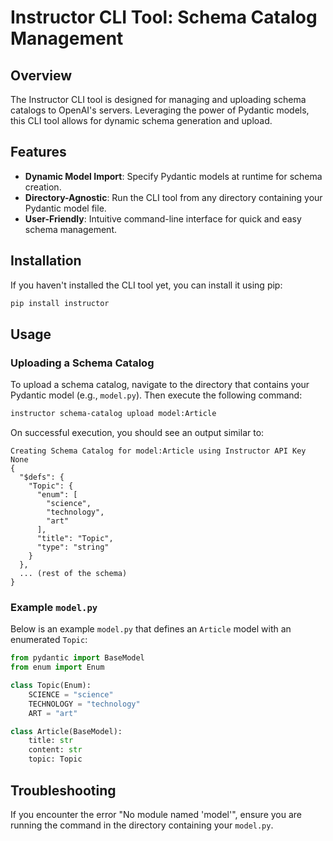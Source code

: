 # Instructor CLI Tool: Schema Catalog Management

## Overview

The Instructor CLI tool is designed for managing and uploading schema catalogs to OpenAI's servers. Leveraging the power of Pydantic models, this CLI tool allows for dynamic schema generation and upload.

## Features

- **Dynamic Model Import**: Specify Pydantic models at runtime for schema creation.
- **Directory-Agnostic**: Run the CLI tool from any directory containing your Pydantic model file.
- **User-Friendly**: Intuitive command-line interface for quick and easy schema management.

## Installation

If you haven't installed the CLI tool yet, you can install it using pip:

```bash
pip install instructor
```

## Usage

### Uploading a Schema Catalog

To upload a schema catalog, navigate to the directory that contains your Pydantic model (e.g., `model.py`). Then execute the following command:

```bash
instructor schema-catalog upload model:Article
```

On successful execution, you should see an output similar to:

```plaintext
Creating Schema Catalog for model:Article using Instructor API Key None
{
  "$defs": {
    "Topic": {
      "enum": [
        "science",
        "technology",
        "art"
      ],
      "title": "Topic",
      "type": "string"
    }
  },
  ... (rest of the schema)
}
```

### Example `model.py`

Below is an example `model.py` that defines an `Article` model with an enumerated `Topic`:

```python
from pydantic import BaseModel
from enum import Enum

class Topic(Enum):
    SCIENCE = "science"
    TECHNOLOGY = "technology"
    ART = "art"

class Article(BaseModel):
    title: str
    content: str
    topic: Topic
```

## Troubleshooting

If you encounter the error "No module named 'model'", ensure you are running the command in the directory containing your `model.py`.

